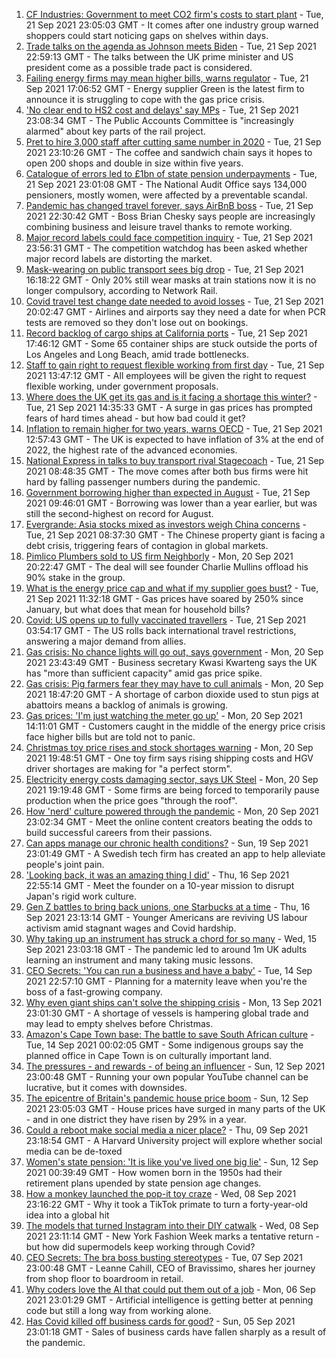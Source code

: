 1. [CF Industries: Government to meet CO2 firm's costs to start plant](https://www.bbc.co.uk/news/business-58641394?at_medium=RSS&at_campaign=KARANGA) - Tue, 21 Sep 2021 23:05:03 GMT - It comes after one industry group warned shoppers could start noticing gaps on shelves within days.
2. [Trade talks on the agenda as Johnson meets Biden](https://www.bbc.co.uk/news/uk-politics-58646017?at_medium=RSS&at_campaign=KARANGA) - Tue, 21 Sep 2021 22:59:13 GMT - The talks between the UK prime minister and US president come as a possible trade pact is considered.
3. [Failing energy firms may mean higher bills, warns regulator](https://www.bbc.co.uk/news/business-58634106?at_medium=RSS&at_campaign=KARANGA) - Tue, 21 Sep 2021 17:06:52 GMT - Energy supplier Green is the latest firm to announce it is struggling to cope with the gas price crisis.
4. ['No clear end to HS2 cost and delays' say MPs](https://www.bbc.co.uk/news/business-58638229?at_medium=RSS&at_campaign=KARANGA) - Tue, 21 Sep 2021 23:08:34 GMT - The Public Accounts Committee is "increasingly alarmed" about key parts of the rail project.
5. [Pret to hire 3,000 staff after cutting same number in 2020](https://www.bbc.co.uk/news/business-58643647?at_medium=RSS&at_campaign=KARANGA) - Tue, 21 Sep 2021 23:10:26 GMT - The coffee and sandwich chain says it hopes to open 200 shops and double in size within five years.
6. [Catalogue of errors led to £1bn of state pension underpayments](https://www.bbc.co.uk/news/business-58640197?at_medium=RSS&at_campaign=KARANGA) - Tue, 21 Sep 2021 23:01:08 GMT - The National Audit Office says 134,000 pensioners, mostly women, were affected by a preventable scandal.
7. [Pandemic has changed travel forever, says AirBnB boss](https://www.bbc.co.uk/news/business-58643720?at_medium=RSS&at_campaign=KARANGA) - Tue, 21 Sep 2021 22:30:42 GMT - Boss Brian Chesky says people are increasingly combining business and leisure travel thanks to remote working.
8. [Major record labels could face competition inquiry](https://www.bbc.co.uk/news/entertainment-arts-58643793?at_medium=RSS&at_campaign=KARANGA) - Tue, 21 Sep 2021 23:56:31 GMT - The competition watchdog has been asked whether major record labels are distorting the market.
9. [Mask-wearing on public transport sees big drop](https://www.bbc.co.uk/news/business-58641989?at_medium=RSS&at_campaign=KARANGA) - Tue, 21 Sep 2021 16:18:22 GMT - Only 20% still wear masks at train stations now it is no longer compulsory, according to Network Rail.
10. [Covid travel test change date needed to avoid losses](https://www.bbc.co.uk/news/business-58645707?at_medium=RSS&at_campaign=KARANGA) - Tue, 21 Sep 2021 20:02:47 GMT - Airlines and airports say they need a date for when PCR tests are removed so they don't lose out on bookings.
11. [Record backlog of cargo ships at California ports](https://www.bbc.co.uk/news/business-58643717?at_medium=RSS&at_campaign=KARANGA) - Tue, 21 Sep 2021 17:46:12 GMT - Some 65 container ships are stuck outside the ports of Los Angeles and Long Beach, amid trade bottlenecks.
12. [Staff to gain right to request flexible working from first day](https://www.bbc.co.uk/news/business-58636439?at_medium=RSS&at_campaign=KARANGA) - Tue, 21 Sep 2021 13:47:12 GMT - All employees will be given the right to request flexible working, under government proposals.
13. [Where does the UK get its gas and is it facing a shortage this winter?](https://www.bbc.co.uk/news/business-58637094?at_medium=RSS&at_campaign=KARANGA) - Tue, 21 Sep 2021 14:35:33 GMT - A surge in gas prices has prompted fears of hard times ahead - but how bad could it get?
14. [Inflation to remain higher for two years, warns OECD](https://www.bbc.co.uk/news/business-58638224?at_medium=RSS&at_campaign=KARANGA) - Tue, 21 Sep 2021 12:57:43 GMT - The UK is expected to have inflation of 3% at the end of 2022, the highest rate of the advanced economies.
15. [National Express in talks to buy transport rival Stagecoach](https://www.bbc.co.uk/news/business-58636437?at_medium=RSS&at_campaign=KARANGA) - Tue, 21 Sep 2021 08:48:35 GMT - The move comes after both bus firms were hit hard by falling passenger numbers during the pandemic.
16. [Government borrowing higher than expected in August](https://www.bbc.co.uk/news/business-58604552?at_medium=RSS&at_campaign=KARANGA) - Tue, 21 Sep 2021 09:46:01 GMT - Borrowing was lower than a year earlier, but was still the second-highest on record for August.
17. [Evergrande: Asia stocks mixed as investors weigh China concerns](https://www.bbc.co.uk/news/business-58632681?at_medium=RSS&at_campaign=KARANGA) - Tue, 21 Sep 2021 08:37:30 GMT - The Chinese property giant is facing a debt crisis, triggering fears of contagion in global markets.
18. [Pimlico Plumbers sold to US firm Neighborly](https://www.bbc.co.uk/news/business-58632984?at_medium=RSS&at_campaign=KARANGA) - Mon, 20 Sep 2021 20:22:47 GMT - The deal will see founder Charlie Mullins offload his 90% stake in the group.
19. [What is the energy price cap and what if my supplier goes bust?](https://www.bbc.co.uk/news/business-58090533?at_medium=RSS&at_campaign=KARANGA) - Tue, 21 Sep 2021 11:32:18 GMT - Gas prices have soared by 250% since January, but what does that mean for household bills?
20. [Covid: US opens up to fully vaccinated travellers](https://www.bbc.co.uk/news/world-us-canada-58628491?at_medium=RSS&at_campaign=KARANGA) - Tue, 21 Sep 2021 03:54:17 GMT - The US rolls back international travel restrictions, answering a major demand from allies.
21. [Gas crisis: No chance lights will go out, says government](https://www.bbc.co.uk/news/business-58620167?at_medium=RSS&at_campaign=KARANGA) - Mon, 20 Sep 2021 23:43:49 GMT - Business secretary Kwasi Kwarteng says the UK has "more than sufficient capacity" amid gas price spike.
22. [Gas crisis: Pig farmers fear they may have to cull animals](https://www.bbc.co.uk/news/business-58627325?at_medium=RSS&at_campaign=KARANGA) - Mon, 20 Sep 2021 18:47:20 GMT - A shortage of carbon dioxide used to stun pigs at abattoirs means a backlog of animals is growing.
23. [Gas prices: 'I'm just watching the meter go up'](https://www.bbc.co.uk/news/business-58626018?at_medium=RSS&at_campaign=KARANGA) - Mon, 20 Sep 2021 14:11:01 GMT - Customers caught in the middle of the energy price crisis face higher bills but are told not to panic.
24. [Christmas toy price rises and stock shortages warning](https://www.bbc.co.uk/news/uk-england-shropshire-58629620?at_medium=RSS&at_campaign=KARANGA) - Mon, 20 Sep 2021 19:48:51 GMT - One toy firm says rising shipping costs and HGV driver shortages are making for "a perfect storm".
25. [Electricity energy costs damaging sector, says UK Steel](https://www.bbc.co.uk/news/uk-wales-58628721?at_medium=RSS&at_campaign=KARANGA) - Mon, 20 Sep 2021 19:19:48 GMT - Some firms are being forced to temporarily pause production when the price goes "through the roof".
26. [How 'nerd' culture powered through the pandemic](https://www.bbc.co.uk/news/business-58535299?at_medium=RSS&at_campaign=KARANGA) - Mon, 20 Sep 2021 23:02:34 GMT - Meet the online content creators beating the odds to build successful careers from their passions.
27. [Can apps manage our chronic health conditions?](https://www.bbc.co.uk/news/business-58556777?at_medium=RSS&at_campaign=KARANGA) - Sun, 19 Sep 2021 23:01:49 GMT - A Swedish tech firm has created an app to help alleviate people's joint pain.
28. ['Looking back, it was an amazing thing I did'](https://www.bbc.co.uk/news/business-58575530?at_medium=RSS&at_campaign=KARANGA) - Thu, 16 Sep 2021 22:55:14 GMT - Meet the founder on a 10-year mission to disrupt Japan's rigid work culture.
29. [Gen Z battles to bring back unions, one Starbucks at a time](https://www.bbc.co.uk/news/business-58540250?at_medium=RSS&at_campaign=KARANGA) - Thu, 16 Sep 2021 23:13:14 GMT - Younger Americans are reviving US labour activism amid stagnant wages and Covid hardship.
30. [Why taking up an instrument has struck a chord for so many](https://www.bbc.co.uk/news/business-58556770?at_medium=RSS&at_campaign=KARANGA) - Wed, 15 Sep 2021 23:03:18 GMT - The pandemic led to around 1m UK adults learning an instrument and many taking music lessons.
31. [CEO Secrets: 'You can run a business and have a baby'](https://www.bbc.co.uk/news/business-58548789?at_medium=RSS&at_campaign=KARANGA) - Tue, 14 Sep 2021 22:57:10 GMT - Planning for a maternity leave when you're the boss of a fast-growing company.
32. [Why even giant ships can't solve the shipping crisis](https://www.bbc.co.uk/news/business-58479148?at_medium=RSS&at_campaign=KARANGA) - Mon, 13 Sep 2021 23:01:30 GMT - A shortage of vessels is hampering global trade and may lead to empty shelves before Christmas.
33. [Amazon's Cape Town base: The battle to save South African culture](https://www.bbc.co.uk/news/world-africa-58528348?at_medium=RSS&at_campaign=KARANGA) - Tue, 14 Sep 2021 00:02:05 GMT - Some indigenous groups say the planned office in Cape Town is on culturally important land.
34. [The pressures - and rewards - of being an influencer](https://www.bbc.co.uk/news/business-58487905?at_medium=RSS&at_campaign=KARANGA) - Sun, 12 Sep 2021 23:00:48 GMT - Running your own popular YouTube channel can be lucrative, but it comes with downsides.
35. [The epicentre of Britain's pandemic house price boom](https://www.bbc.co.uk/news/business-58502618?at_medium=RSS&at_campaign=KARANGA) - Sun, 12 Sep 2021 23:05:03 GMT - House prices have surged in many parts of the UK - and in one district they have risen by 29% in a year.
36. [Could a reboot make social media a nicer place?](https://www.bbc.co.uk/news/business-58501172?at_medium=RSS&at_campaign=KARANGA) - Thu, 09 Sep 2021 23:18:54 GMT - A Harvard University project will explore whether social media can be de-toxed
37. [Women's state pension: 'It is like you've lived one big lie'](https://www.bbc.co.uk/news/uk-england-essex-58502789?at_medium=RSS&at_campaign=KARANGA) - Sun, 12 Sep 2021 00:39:49 GMT - How women born in the 1950s had their retirement plans upended by state pension age changes.
38. [How a monkey launched the pop-it toy craze](https://www.bbc.co.uk/news/business-58408570?at_medium=RSS&at_campaign=KARANGA) - Wed, 08 Sep 2021 23:16:22 GMT - Why it took a TikTok primate to turn a forty-year-old idea into a global hit
39. [The models that turned Instagram into their DIY catwalk](https://www.bbc.co.uk/news/business-58474185?at_medium=RSS&at_campaign=KARANGA) - Wed, 08 Sep 2021 23:11:14 GMT - New York Fashion Week marks a tentative return - but how did supermodels keep working through Covid?
40. [CEO Secrets: The bra boss busting stereotypes](https://www.bbc.co.uk/news/business-58423705?at_medium=RSS&at_campaign=KARANGA) - Tue, 07 Sep 2021 23:00:48 GMT - Leanne Cahill, CEO of Bravissimo, shares her journey from shop floor to boardroom in retail.
41. [Why coders love the AI that could put them out of a job](https://www.bbc.co.uk/news/business-57914432?at_medium=RSS&at_campaign=KARANGA) - Mon, 06 Sep 2021 23:01:29 GMT - Artificial intelligence is getting better at penning code but still a long way from working alone.
42. [Has Covid killed off business cards for good?](https://www.bbc.co.uk/news/business-58419842?at_medium=RSS&at_campaign=KARANGA) - Sun, 05 Sep 2021 23:01:18 GMT - Sales of business cards have fallen sharply as a result of the pandemic.

